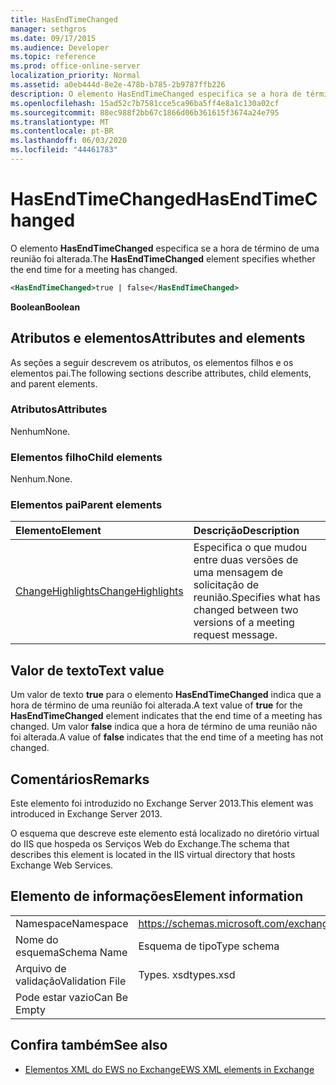 ```yaml
---
title: HasEndTimeChanged
manager: sethgros
ms.date: 09/17/2015
ms.audience: Developer
ms.topic: reference
ms.prod: office-online-server
localization_priority: Normal
ms.assetid: a0eb444d-8e2e-478b-b785-2b9787ffb226
description: O elemento HasEndTimeChanged especifica se a hora de término de uma reunião foi alterada.
ms.openlocfilehash: 15ad52c7b7581cce5ca96ba5ff4e8a1c130a02cf
ms.sourcegitcommit: 88ec988f2bb67c1866d06b361615f3674a24e795
ms.translationtype: MT
ms.contentlocale: pt-BR
ms.lasthandoff: 06/03/2020
ms.locfileid: "44461783"
---
```

# <a name="hasendtimechanged"></a><span data-ttu-id="85e1f-103">HasEndTimeChanged</span><span class="sxs-lookup"><span data-stu-id="85e1f-103">HasEndTimeChanged</span></span>

<span data-ttu-id="85e1f-104">O elemento **HasEndTimeChanged** especifica se a hora de término de uma reunião foi alterada.</span><span class="sxs-lookup"><span data-stu-id="85e1f-104">The **HasEndTimeChanged** element specifies whether the end time for a meeting has changed.</span></span> 
  
```XML
<HasEndTimeChanged>true | false</HasEndTimeChanged>
```

 <span data-ttu-id="85e1f-105">**Boolean**</span><span class="sxs-lookup"><span data-stu-id="85e1f-105">**Boolean**</span></span>
## <a name="attributes-and-elements"></a><span data-ttu-id="85e1f-106">Atributos e elementos</span><span class="sxs-lookup"><span data-stu-id="85e1f-106">Attributes and elements</span></span>

<span data-ttu-id="85e1f-107">As seções a seguir descrevem os atributos, os elementos filhos e os elementos pai.</span><span class="sxs-lookup"><span data-stu-id="85e1f-107">The following sections describe attributes, child elements, and parent elements.</span></span>
  
### <a name="attributes"></a><span data-ttu-id="85e1f-108">Atributos</span><span class="sxs-lookup"><span data-stu-id="85e1f-108">Attributes</span></span>

<span data-ttu-id="85e1f-109">Nenhum</span><span class="sxs-lookup"><span data-stu-id="85e1f-109">None.</span></span>
  
### <a name="child-elements"></a><span data-ttu-id="85e1f-110">Elementos filho</span><span class="sxs-lookup"><span data-stu-id="85e1f-110">Child elements</span></span>

<span data-ttu-id="85e1f-111">Nenhum.</span><span class="sxs-lookup"><span data-stu-id="85e1f-111">None.</span></span>
  
### <a name="parent-elements"></a><span data-ttu-id="85e1f-112">Elementos pai</span><span class="sxs-lookup"><span data-stu-id="85e1f-112">Parent elements</span></span>

|<span data-ttu-id="85e1f-113">**Elemento**</span><span class="sxs-lookup"><span data-stu-id="85e1f-113">**Element**</span></span>|<span data-ttu-id="85e1f-114">**Descrição**</span><span class="sxs-lookup"><span data-stu-id="85e1f-114">**Description**</span></span>|
|:-----|:-----|
|[<span data-ttu-id="85e1f-115">ChangeHighlights</span><span class="sxs-lookup"><span data-stu-id="85e1f-115">ChangeHighlights</span></span>](changehighlights.md) <br/> |<span data-ttu-id="85e1f-116">Especifica o que mudou entre duas versões de uma mensagem de solicitação de reunião.</span><span class="sxs-lookup"><span data-stu-id="85e1f-116">Specifies what has changed between two versions of a meeting request message.</span></span>  <br/> |
   
## <a name="text-value"></a><span data-ttu-id="85e1f-117">Valor de texto</span><span class="sxs-lookup"><span data-stu-id="85e1f-117">Text value</span></span>

<span data-ttu-id="85e1f-118">Um valor de texto **true** para o elemento **HasEndTimeChanged** indica que a hora de término de uma reunião foi alterada.</span><span class="sxs-lookup"><span data-stu-id="85e1f-118">A text value of **true** for the **HasEndTimeChanged** element indicates that the end time of a meeting has changed.</span></span> <span data-ttu-id="85e1f-119">Um valor **false** indica que a hora de término de uma reunião não foi alterada.</span><span class="sxs-lookup"><span data-stu-id="85e1f-119">A value of **false** indicates that the end time of a meeting has not changed.</span></span> 
  
## <a name="remarks"></a><span data-ttu-id="85e1f-120">Comentários</span><span class="sxs-lookup"><span data-stu-id="85e1f-120">Remarks</span></span>

<span data-ttu-id="85e1f-121">Este elemento foi introduzido no Exchange Server 2013.</span><span class="sxs-lookup"><span data-stu-id="85e1f-121">This element was introduced in Exchange Server 2013.</span></span>
  
<span data-ttu-id="85e1f-122">O esquema que descreve este elemento está localizado no diretório virtual do IIS que hospeda os Serviços Web do Exchange.</span><span class="sxs-lookup"><span data-stu-id="85e1f-122">The schema that describes this element is located in the IIS virtual directory that hosts Exchange Web Services.</span></span>
  
## <a name="element-information"></a><span data-ttu-id="85e1f-123">Elemento de informações</span><span class="sxs-lookup"><span data-stu-id="85e1f-123">Element information</span></span>

|||
|:-----|:-----|
|<span data-ttu-id="85e1f-124">Namespace</span><span class="sxs-lookup"><span data-stu-id="85e1f-124">Namespace</span></span>  <br/> |https://schemas.microsoft.com/exchange/services/2006/types  <br/> |
|<span data-ttu-id="85e1f-125">Nome do esquema</span><span class="sxs-lookup"><span data-stu-id="85e1f-125">Schema Name</span></span>  <br/> |<span data-ttu-id="85e1f-126">Esquema de tipo</span><span class="sxs-lookup"><span data-stu-id="85e1f-126">Type schema</span></span>  <br/> |
|<span data-ttu-id="85e1f-127">Arquivo de validação</span><span class="sxs-lookup"><span data-stu-id="85e1f-127">Validation File</span></span>  <br/> |<span data-ttu-id="85e1f-128">Types. xsd</span><span class="sxs-lookup"><span data-stu-id="85e1f-128">types.xsd</span></span>  <br/> |
|<span data-ttu-id="85e1f-129">Pode estar vazio</span><span class="sxs-lookup"><span data-stu-id="85e1f-129">Can Be Empty</span></span>  <br/> ||
   
## <a name="see-also"></a><span data-ttu-id="85e1f-130">Confira também</span><span class="sxs-lookup"><span data-stu-id="85e1f-130">See also</span></span>



- [<span data-ttu-id="85e1f-131">Elementos XML do EWS no Exchange</span><span class="sxs-lookup"><span data-stu-id="85e1f-131">EWS XML elements in Exchange</span></span>](ews-xml-elements-in-exchange.md)

